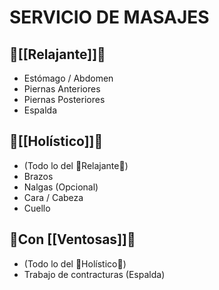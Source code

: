 # SERVICIO DE MASAJES

## 💆[[Relajante]]💆
- Estómago / Abdomen
- Piernas Anteriores
- Piernas Posteriores
- Espalda 

## 🧘[[Holístico]]🧘
- (Todo lo del 💆Relajante💆)
- Brazos
- Nalgas (Opcional)
- Cara / Cabeza
- Cuello

## 🥢Con [[Ventosas]]🥢
- (Todo lo del 🧘Holístico🧘)
- Trabajo de contracturas (Espalda)



